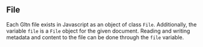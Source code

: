 ## File
Each Gltn file exists in Javascript as an object of class `File`. Additionally, the variable `file` is a `File` object for the given document. Reading and writing metadata and content to the file can be done through the `file` variable.